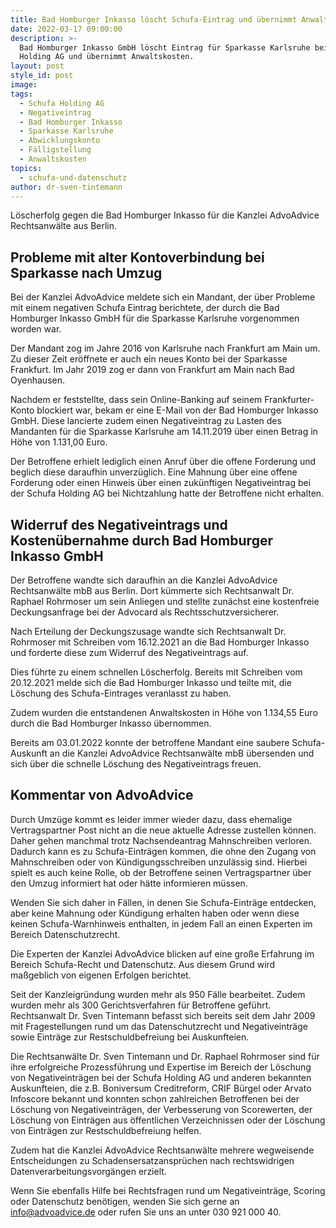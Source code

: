 ```yaml
---
title: Bad Homburger Inkasso löscht Schufa-Eintrag und übernimmt Anwaltskosten
date: 2022-03-17 09:00:00
description: >-
  Bad Homburger Inkasso GmbH löscht Eintrag für Sparkasse Karlsruhe bei Schufa
  Holding AG und übernimmt Anwaltskosten. 
layout: post
style_id: post
image:
tags:
  - Schufa Holding AG
  - Negativeintrag
  - Bad Homburger Inkasso
  - Sparkasse Karlsruhe
  - Abwicklungskonto
  - Fälligstellung
  - Anwaltskosten
topics:
  - schufa-und-datenschutz
author: dr-sven-tintemann
---
```

Löscherfolg gegen die Bad Homburger Inkasso für die Kanzlei AdvoAdvice Rechtsanwälte aus Berlin.&nbsp;

## Probleme mit alter Kontoverbindung bei Sparkasse nach Umzug

Bei der Kanzlei AdvoAdvice meldete sich ein Mandant, der über Probleme mit einem negativen Schufa Eintrag berichtete, der durch die Bad Homburger Inkasso GmbH für die Sparkasse Karlsruhe vorgenommen worden war.&nbsp;

Der Mandant zog im Jahre 2016 von Karlsruhe nach Frankfurt am Main um. Zu dieser Zeit eröffnete er auch ein neues Konto bei der Sparkasse Frankfurt. Im Jahr 2019 zog er dann von Frankfurt am Main nach Bad Oyenhausen.

Nachdem er feststellte, dass sein Online-Banking auf seinem Frankfurter-Konto blockiert war, bekam er eine E-Mail von der Bad Homburger Inkasso GmbH. Diese lancierte zudem einen Negativeintrag zu Lasten des Mandanten für die Sparkasse Karlsruhe am 14.11.2019 über einen Betrag in Höhe von 1.131,00 Euro.

Der Betroffene erhielt lediglich einen Anruf über die offene Forderung und beglich diese daraufhin unverzüglich. Eine Mahnung über eine offene Forderung oder einen Hinweis über einen zukünftigen Negativeintrag bei der Schufa Holding AG bei Nichtzahlung hatte der Betroffene nicht erhalten.

## Widerruf des Negativeintrags und Kostenübernahme durch Bad Homburger Inkasso GmbH

Der Betroffene wandte sich daraufhin an die Kanzlei AdvoAdvice Rechtsanwälte mbB aus Berlin. Dort kümmerte sich Rechtsanwalt Dr. Raphael Rohrmoser um sein Anliegen und stellte zunächst eine kostenfreie Deckungsanfrage bei der Advocard als Rechtsschutzversicherer.&nbsp;

Nach Erteilung der Deckungszusage wandte sich Rechtsanwalt Dr. Rohrmoser mit Schreiben vom 16.12.2021 an die Bad Homburger Inkasso und forderte diese zum Widerruf des Negativeintrags auf.&nbsp;

Dies führte zu einem schnellen Löscherfolg. Bereits mit Schreiben vom 20.12.2021 melde sich die Bad Homburger Inkasso und teilte mit, die Löschung des Schufa-Eintrages veranlasst zu haben.&nbsp;

Zudem wurden die entstandenen Anwaltskosten in Höhe von 1.134,55 Euro durch die Bad Homburger Inkasso übernommen.&nbsp;

Bereits am 03.01.2022 konnte der betroffene Mandant eine saubere Schufa-Auskunft an die Kanzlei AdvoAdvice Rechtsanwälte mbB übersenden und sich über die schnelle Löschung des Negativeintrags freuen.&nbsp;

## Kommentar von AdvoAdvice

Durch Umzüge kommt es leider immer wieder dazu, dass ehemalige Vertragspartner Post nicht an die neue aktuelle Adresse zustellen können. Daher gehen manchmal trotz Nachsendeantrag Mahnschreiben verloren. Dadurch kann es zu Schufa-Einträgen kommen, die ohne den Zugang von Mahnschreiben oder von Kündigungsschreiben unzulässig sind. Hierbei spielt es auch keine Rolle, ob der Betroffene seinen Vertragspartner über den Umzug informiert hat oder hätte informieren müssen.&nbsp;

Wenden Sie sich daher in Fällen, in denen Sie Schufa-Einträge entdecken, aber keine Mahnung oder Kündigung erhalten haben oder wenn diese keinen Schufa-Warnhinweis enthalten, in jedem Fall an einen Experten im Bereich Datenschutzrecht.

Die Experten der Kanzlei AdvoAdvice blicken auf eine gro&szlig;e Erfahrung im Bereich Schufa-Recht und Datenschutz. Aus diesem Grund wird ma&szlig;geblich von eigenen Erfolgen berichtet.

Seit der Kanzleigründung wurden mehr als 950 Fälle bearbeitet. Zudem wurden mehr als 300 Gerichtsverfahren für Betroffene geführt. Rechtsanwalt Dr. Sven Tintemann befasst sich bereits seit dem Jahr 2009 mit Fragestellungen rund um das Datenschutzrecht und Negativeinträge sowie Einträge zur Restschuldbefreiung bei Auskunfteien.

Die Rechtsanwälte Dr. Sven Tintemann und Dr. Raphael Rohrmoser sind für ihre erfolgreiche Prozessführung und Expertise im Bereich der Löschung von Negativeinträgen bei der Schufa Holding AG und anderen bekannten Auskunfteien, die z.B. Boniversum Creditreform, CRIF Bürgel oder Arvato Infoscore bekannt und konnten schon zahlreichen Betroffenen bei der Löschung von Negativeinträgen, der Verbesserung von Scorewerten, der Löschung von Einträgen aus öffentlichen Verzeichnissen oder der Löschung von Einträgen zur Restschuldbefreiung helfen.

Zudem hat die Kanzlei AdvoAdvice Rechtsanwälte mehrere wegweisende Entscheidungen zu Schadensersatzansprüchen nach rechtswidrigen Datenverarbeitungsvorgängen erzielt.

Wenn Sie ebenfalls Hilfe bei Rechtsfragen rund um Negativeinträge, Scoring oder Datenschutz benötigen, wenden Sie sich gerne an info@advoadvice.de oder rufen Sie uns an unter 030 921 000 40.

&nbsp;
